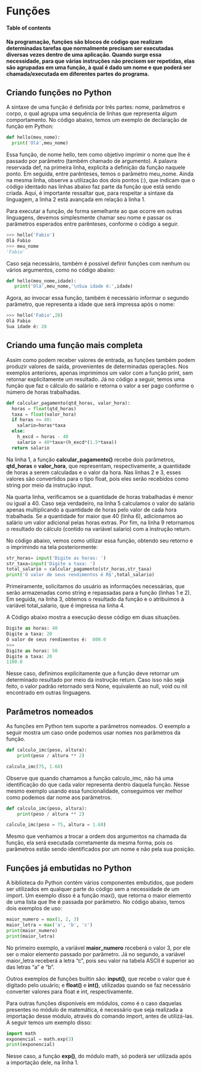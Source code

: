 # Funções

**Table of contents**


#### Na programação, funções são blocos de código que realizam determinadas tarefas que normalmente precisam ser executadas diversas vezes dentro de uma aplicação. Quando surge essa necessidade, para que várias instruções não precisem ser repetidas, elas são agrupadas em uma função, à qual é dado um nome e que poderá ser chamada/executada em diferentes partes do programa.

## Criando funções no Python

A sintaxe de uma função é definida por três partes: nome, parâmetros e corpo, o qual agrupa uma sequência de linhas que representa algum comportamento. No código abaixo, temos um exemplo de declaração de função em Python:

```python
def hello(meu_nome):
  print('Olá',meu_nome)
```

Essa função, de nome hello, tem como objetivo imprimir o nome que lhe é passado por parâmetro (também chamado de argumento). A palavra reservada def, na primeira linha, explicita a definição da função naquele ponto. Em seguida, entre parênteses, temos o parâmetro meu_nome. Ainda na mesma linha, observe a utilização dos dois pontos (:), que indicam que o código identado nas linhas abaixo faz parte da função que está sendo criada. Aqui, é importante ressaltar que, para respeitar a sintaxe da linguagem, a linha 2 está avançada em relação à linha 1.

Para executar a função, de forma semelhante ao que ocorre em outras linguagens, devemos simplesmente chamar seu nome e passar os parâmetros esperados entre parênteses, conforme o código a seguir.
  
  ```python
>>> hello('Fabio')
Olá Fabio
>>> meu_nome
'Fabio'
```

Caso seja necessário, também é possível definir funções com nenhum ou vários argumentos, como no código abaixo:

```python
def hello(meu_nome,idade):
   print('Olá',meu_nome,'\nSua idade é:',idade)
 ```    

Agora, ao invocar essa função, também é necessário informar o segundo parâmetro, que representa a idade que será impressa após o nome:

```python
>>> hello('Fabio',28)
Olá Fabio
Sua idade é: 28
```

## Criando uma função mais completa

Assim como podem receber valores de entrada, as funções também podem produzir valores de saída, provenientes de determinadas operações. Nos exemplos anteriores, apenas imprimimos um valor com a função print, sem retornar explicitamente um resultado. Já no código a seguir, temos uma função que faz o cálculo do salário e retorna o valor a ser pago conforme o número de horas trabalhadas.

```python
def calcular_pagamento(qtd_horas, valor_hora):
  horas = float(qtd_horas)
  taxa = float(valor_hora)
  if horas <= 40:
    salario=horas*taxa
  else:
    h_excd = horas - 40
    salario = 40*taxa+(h_excd*(1.5*taxa))
  return salario
```

Na linha 1, a função **calcular_pagamento()** recebe dois parâmetros, **qtd_horas** e **valor_hora**, que representam, respectivamente, a quantidade de horas a serem calculadas e o valor da hora. Nas linhas 2 e 3, esses valores são convertidos para o tipo float, pois eles serão recebidos como string por meio da instrução input.

Na quarta linha, verificamos se a quantidade de horas trabalhadas é menor ou igual a 40. Caso seja verdadeiro, na linha 5 calculamos o valor do salário apenas multiplicando a quantidade de horas pelo valor de cada hora trabalhada. Se a quantidade for maior que 40 (linha 6), adicionamos ao salário um valor adicional pelas horas extras. Por fim, na linha 9 retornamos o resultado do cálculo (contido na variável salario) com a instrução return.

No código abaixo, vemos como utilizar essa função, obtendo seu retorno e o imprimindo na tela posteriormente:

```python
str_horas= input('Digite as horas: ')
str_taxa=input('Digite a taxa: ')
total_salario = calcular_pagamento(str_horas,str_taxa)
print('O valor de seus rendimentos é R$',total_salario)
```

Primeiramente, solicitamos do usuário as informações necessárias, que serão armazenadas como string e repassadas para a função (linhas 1 e 2). Em seguida, na linha 3, obtemos o resultado da função e o atribuímos à variável total_salario, que é impressa na linha 4.

A Código abaixo mostra a execução desse código em duas situações.

```python
Digite as horas: 40
Digite a taxa: 20
O valor de seus rendimentos é:  800.0
>>>
Digite as horas: 50
Digite a taxa: 20
1100.0
```

Nesse caso, definimos explicitamente que a função deve retornar um determinado resultado por meio da instrução return. Caso isso não seja feito, o valor padrão retornado será None, equivalente ao null, void ou nil encontrado em outras linguagens.

## Parâmetros nomeados

As funções em Python tem suporte a parâmetros nomeados. O exemplo a seguir mostra um caso onde podemos usar nomes nos parâmetros da função.

```python
def calculo_imc(peso, altura):
    print(peso / altura ** 2)

calculo_imc(75, 1.68)
```

Observe que quando chamamos a função calculo_imc, não há uma identificação do que cada valor representa dentro daquela função. Nesse mesmo exemplo usando essa funcionalidade, conseguimos ver melhor como podemos dar nome aos parâmetros.

```python
def calculo_imc(peso, altura):
    print(peso / altura ** 2)

calculo_imc(peso = 75, altura = 1.68)
```

Mesmo que venhamos a trocar a ordem dos argumentos na chamada da função, ela será executada corretamente da mesma forma, pois os parâmetros estão sendo identificados por um nome e não pela sua posição.

## Funções já embutidas no Python

A biblioteca do Python contém vários componentes embutidos, que podem ser utilizados em qualquer parte do código sem a necessidade de um import. Um exemplo disso é a função max(), que retorna o maior elemento de uma lista que lhe é passada por parâmetro. No código abaixo, temos dois exemplos de uso:

```python
maior_numero = max(1, 2, 3)
maior_letra = max('a', 'b', 'c')
print(maior_numero)
print(maior_letra)
```

No primeiro exemplo, a variável **maior_numero** receberá o valor 3, por ele ser o maior elemento passado por parâmetro. Já no segundo, a variável maior_letra receberá a letra “c”, pois seu valor na tabela ASCII é superior ao das letras “a” e “b”.

Outros exemplos de funções builtin são: **input()**, que recebe o valor que é digitado pelo usuário; e **float()** e **int()**, utilizadas quando se faz necessário converter valores para float e int, respectivamente.

Para outras funções disponíveis em módulos, como é o caso daquelas presentes no módulo de matemática, é necessário que seja realizada a importação desse módulo, através do comando import, antes de utilizá-las. A seguir temos um exemplo disso:

```python
import math
exponencial = math.exp(3)
print(exponencial)
```

Nesse caso, a função **exp()**, do módulo math, só poderá ser utilizada após a importação dele, na linha 1.



